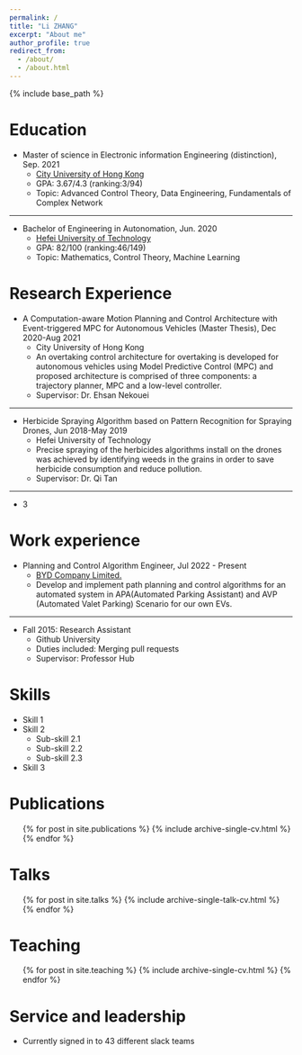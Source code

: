 ```yaml
---
permalink: /
title: "Li ZHANG"
excerpt: "About me"
author_profile: true
redirect_from: 
  - /about/
  - /about.html
---
```


{% include base_path %}

Education
======
* Master of science in  Electronic information Engineering (distinction), Sep. 2021
  * [City University of Hong Kong](www.cityu.edu.hk)
  * GPA: 3.67/4.3 (ranking:3/94)
  * Topic: Advanced Control Theory, Data Engineering, Fundamentals of Complex Network

***
  
* Bachelor of Engineering in Autonomation, Jun. 2020
  * [Hefei University of Technology](https://www.hfut.edu.cn/) 
  * GPA: 82/100 (ranking:46/149)
  * Topic: Mathematics, Control Theory, Machine Learning

Research Experience
======
* A Computation-aware Motion Planning and Control Architecture with Event-triggered MPC for Autonomous Vehicles (Master Thesis), Dec 2020-Aug 2021 
  * City University of Hong Kong
  * An overtaking control architecture for overtaking is developed for autonomous vehicles using Model Predictive Control (MPC) and proposed architecture is comprised of three components: a trajectory planner, MPC and a low-level controller.
  * Supervisor: Dr. Ehsan Nekouei	

***

* Herbicide Spraying Algorithm based on Pattern Recognition for Spraying Drones, Jun 2018-May 2019
  * Hefei University of Technology
  * Precise spraying of the herbicides algorithms install on the drones was achieved by identifying weeds in the grains in order to save herbicide consumption and reduce pollution.
  * Supervisor: Dr.  Qi Tan

***

*  3

Work experience
======
* Planning and Control Algorithm Engineer, Jul 2022 - Present
  * [BYD Company Limited.](https://bydeurope.com/)
  * Develop and implement path planning and control algorithms for an automated system in APA(Automated Parking Assistant) and AVP (Automated Valet Parking) Scenario for our own EVs.

***

* Fall 2015: Research Assistant
  * Github University
  * Duties included: Merging pull requests
  * Supervisor: Professor Hub
  
Skills
======
* Skill 1
* Skill 2
  * Sub-skill 2.1
  * Sub-skill 2.2
  * Sub-skill 2.3
* Skill 3

Publications
======
  <ul>{% for post in site.publications %}
    {% include archive-single-cv.html %}
  {% endfor %}</ul>
  
Talks
======
  <ul>{% for post in site.talks %}
    {% include archive-single-talk-cv.html %}
  {% endfor %}</ul>
  
Teaching
======
  <ul>{% for post in site.teaching %}
    {% include archive-single-cv.html %}
  {% endfor %}</ul>
  
Service and leadership
======
* Currently signed in to 43 different slack teams

